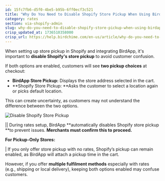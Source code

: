 ```yaml
---
id: 15fc7fb6-d5f0-4be5-b95b-6ff0ecf3c521
title: "Why Do You Need to Disable Shopify Store Pickup When Using BirdApp Store Pickup?"
category: rates
section: via-shopify-admin
slug: why-do-you-need-to-disable-shopify-store-pickup-when-using-birdapp-store-pickup
crisp_updated_at: 1736510358000
crisp_url: https://help.birdchime.com/en-us/article/why-do-you-need-to-disable-shopify-store-pickup-when-using-birdapp-store-pickup-7a6noz/
---
```


When setting up store pickup in Shopify and integrating BirdApp, it's important to **disable Shopify's store pickup** to avoid customer confusion.

If both options are enabled, customers will see **two pickup choices** at checkout:

* **BirdApp Store Pickup:** Displays the store address selected in the cart.
* **Shopify Store Pickup: **Asks the customer to select a location again or picks default location.

This can create uncertainty, as customers may not understand the difference between the two options.

![Disable Shopify Store Pickup](https://storage.crisp.chat/users/helpdesk/website/ca826b447482b000/image_1dvdnuj.png)

|| During rates setup, BirdApp **automatically disables Shopify store pickup **to prevent issues. **Merchants must confirm this to proceed.**

**For Pickup-Only Stores:**

| If you only offer store pickup with no rates, Shopify’s pickup can remain enabled, as BirdApp will attach a pickup time in the cart.

However, if you offer **multiple fulfilment methods** especially with rates (e.g., shipping or local delivery), keeping both options enabled may confuse customers.

